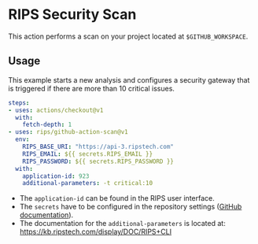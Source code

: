 # RIPS Security Scan
This action performs a scan on your project located at `$GITHUB_WORKSPACE`.

## Usage
This example starts a new analysis and configures a security gateway that is triggered if there are more than 10 critical issues.

```yaml
steps:
- uses: actions/checkout@v1
  with:
    fetch-depth: 1
- uses: rips/github-action-scan@v1
  env:
    RIPS_BASE_URI: "https://api-3.ripstech.com"
    RIPS_EMAIL: ${{ secrets.RIPS_EMAIL }}
    RIPS_PASSWORD: ${{ secrets.RIPS_PASSWORD }}
  with:
    application-id: 923
    additional-parameters: -t critical:10 
```

- The `application-id` can be found in the RIPS user interface.
- The `secrets` have to be configured in the repository settings ([GitHub documentation](https://help.github.com/en/actions/automating-your-workflow-with-github-actions/creating-and-using-encrypted-secrets)).
- The documentation for the `additional-parameters` is located at: https://kb.ripstech.com/display/DOC/RIPS+CLI